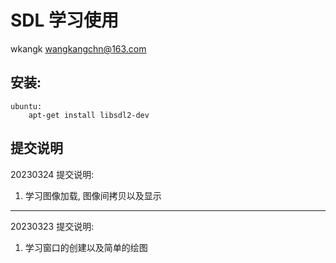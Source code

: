 # SDL 学习使用  
wkangk <wangkangchn@163.com>

## 安装:  
```
ubuntu:
    apt-get install libsdl2-dev
```

## 提交说明
20230324 提交说明:  
1. 学习图像加载, 图像间拷贝以及显示  

---
20230323 提交说明:  
1. 学习窗口的创建以及简单的绘图  
